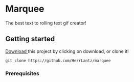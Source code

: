 # Marquee
The best text to rolling text gif creator!
## Getting started
<a href="/HerrLantz/marquee/archive/master.zip" class="btn btn-outline get-repo-btn
" rel="nofollow" data-ga-click="Repository, download zip, location:repo overview">
  Download
</a> this project by clicking on download, or clone it!
```
git clone https://github.com/HerrLantz/marquee
```

### Prerequisites
